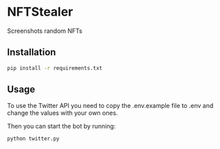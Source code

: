 # NFTStealer
Screenshots random NFTs

## Installation
```bash
pip install -r requirements.txt
```

## Usage
To use the Twitter API you need to copy the .env.example file to .env and change the values with your own ones.

Then you can start the bot by running:
```bash
python twitter.py
```
